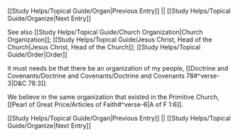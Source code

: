 [[Study Helps/Topical Guide/Organ|Previous Entry]]  ||  [[Study Helps/Topical Guide/Organize|Next Entry]]

 See also [[Study Helps/Topical Guide/Church Organization|Church Organization]]; [[Study Helps/Topical Guide/Jesus Christ, Head of the Church|Jesus Christ, Head of the Church]]; [[Study Helps/Topical Guide/Order|Order]]

 it must needs be that there be an organization of my people, [[Doctrine and Covenants/Doctrine and Covenants/Doctrine and Covenants 78#^verse-3|D&C 78:3]].

 We believe in the same organization that existed in the Primitive Church, [[Pearl of Great Price/Articles of Faith#^verse-6|A of F 1:6]].

[[Study Helps/Topical Guide/Organ|Previous Entry]]  ||  [[Study Helps/Topical Guide/Organize|Next Entry]]